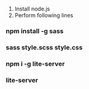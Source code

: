 1. Install node.js
2. Perform following lines 
### npm install -g sass
### sass style.scss style.css
### npm i -g lite-server
### lite-server